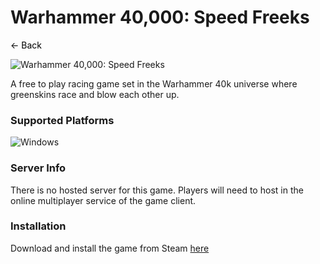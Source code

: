 # Warhammer 40,000: Speed Freeks
<a href="https://grlanparty.info" style="text-decoration: none; color: black;">&#8592; Back</a>

![Warhammer 40,000: Speed Freeks](https://shared.fastly.steamstatic.com/store_item_assets/steam/apps/2078450/header.jpg?t=1734012143)

A free to play racing game set in the Warhammer 40k universe where greenskins race and blow each other up.

### Supported Platforms
![Windows](https://img.icons8.com/color/48/000000/windows-10.png)

### Server Info
There is no hosted server for this game. Players will need to host in the online multiplayer service of the game client.

### Installation
Download and install the game from Steam [here](https://store.steampowered.com/app/2078450/Warhammer_40000_Speed_Freeks/)
